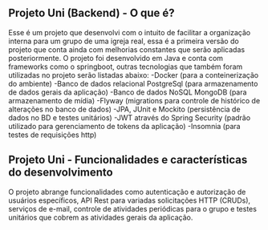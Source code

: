 ## Projeto Uni (Backend) - O que é?

Esse é um projeto que desenvolvi com o intuito de facilitar a organização interna para um grupo de uma igreja real, essa é a primeira versão do projeto que conta ainda com melhorias constantes que serão aplicadas posteriormente. 
O projeto foi desenvolvido em Java e conta com frameworks como o springboot, outras tecnologias que também foram utilizadas no projeto serão listadas abaixo:
-Docker (para a conteinerização do ambiente)
-Banco de dados relacional PostgreSql (para armazenamento de dados gerais da aplicação)
-Banco de dados NoSQL MongoDB (para armazenamento de mídia)
-Flyway (migrations para controle de histórico de alterações no banco de dados)
-JPA, JUnit e Mockito (persistência de dados no BD e testes unitários)
-JWT através do Spring Security (padrão utilizado para gerenciamento de tokens da aplicação)
-Insomnia (para testes de requisições http)

## Projeto Uni - Funcionalidades e características do desenvolvimento
O projeto abrange funcionalidades como autenticação e autorização de usuários específicos, API Rest para variadas solicitações HTTP (CRUDs), serviços de e-mail,
controle de atividades periódicas para o grupo e testes unitários que cobrem
as atividades gerais da aplicação.









